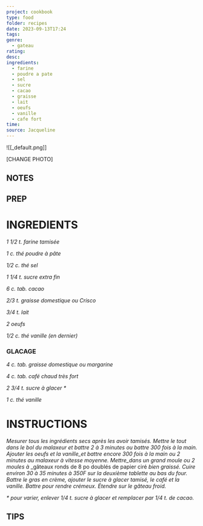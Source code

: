 ```yaml
---
project: cookbook
type: food
folder: recipes
date: 2023-09-13T17:24
tags: 
genre:
  - gateau
rating: 
desc: 
ingredients:
  - farine
  - poudre a pate
  - sel
  - sucre
  - cacao
  - graisse
  - lait
  - oeufs
  - vanille
  - cafe fort
time: 
source: Jacqueline
---
```


![[_default.png]]

[CHANGE PHOTO]


## NOTES




## PREP


# INGREDIENTS

_1 1/2 t. farine tamisée_

_1 c. thé poudre à pâte_

_1/2 c. thé sel_

_1 1/4 t. sucre extra fin_

_6 c. tab. cacao_

_2/3 t. graisse domestique ou Crisco_

_3/4 t. lait_

_2 oeufs_

_1/2 c. thé vanille (en dernier)_


### GLACAGE

_4 c. tab. graisse domestique ou margarine_

_4 c. tab. café chaud très fort_

_2 3/4 t. sucre à glacer *_

_1 c. thé vanille_




# INSTRUCTIONS

_Mesurer tous les ingrédients secs après les_
_avoir tamisés. Mettre le tout dans le bol du_
_malaxeur et battre 2 à 3 minutes ou battre_
_300 fois à la main. Ajouter les oeufs et la_
_vanille_et battre encore 300 fois à la main_
_ou 2 minutes au malaxeur à vitesse moyenne._
_Mettre_dans un grand moule ou 2 moules à_
_gâteaux ronds de 8 po doublés de papier ciré
_bien graissé. Cuire environ 30 à 35 minutes à_
_350F sur la deuxième tablette au bas du four._
_Battre le gras en crème, ajouter le sucre à glacer_
_tamisé, le café et la vanille. Battre pour_
_rendre crémeux. Étendre sur le gâteau froid._

_* pour varier, enlever 1/4 t. sucre à glacer et_
_remplacer par 1/4 t. de cacao._




## TIPS



